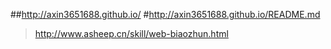 ##http://axin3651688.github.io/
#http://axin3651688.github.io/README.md
>http://www.asheep.cn/skill/web-biaozhun.html